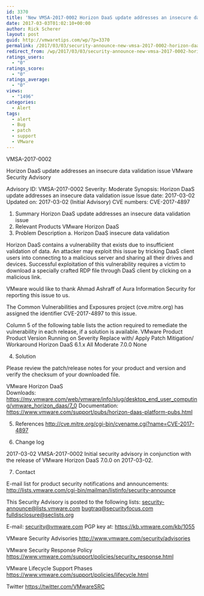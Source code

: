 ```yaml
---
id: 3370
title: 'New VMSA-2017-0002 Horizon DaaS update addresses an insecure data validation issue'
date: 2017-03-03T01:02:10+00:00
author: Rick Scherer
layout: post
guid: http://vmwaretips.com/wp/?p=3370
permalink: /2017/03/03/security-announce-new-vmsa-2017-0002-horizon-daas-update-addresses-an-insecure-data-validation-issue/
redirect_from: /wp/2017/03/03/security-announce-new-vmsa-2017-0002-horizon-daas-update-addresses-an-insecure-data-validation-issue/
ratings_users:
  - "0"
ratings_score:
  - "0"
ratings_average:
  - "0"
views:
  - "1496"
categories:
  - Alert
tags:
  - alert
  - Bug
  - patch
  - support
  - VMware
---
```

VMSA-2017-0002

Horizon DaaS update addresses an insecure data validation issue
VMware Security Advisory

Advisory ID:	VMSA-2017-0002
Severity:	Moderate
Synopsis:	Horizon DaaS update addresses an insecure data validation issue
Issue date:	2017-03-02
Updated on:	2017-03-02 (Initial Advisory)
CVE numbers:	CVE-2017-4897

1. Summary
   Horizon DaaS update addresses an insecure data validation issue
2. Relevant Products
VMware Horizon DaaS
3. Problem Description
a. Horizon DaaS insecure data validation

Horizon DaaS contains a vulnerability that exists due to insufficient validation of data. An attacker may exploit this issue by tricking DaaS client users into connecting to a malicious server and sharing all their drives and devices. Successful exploitation of this vulnerability requires a victim to download a specially crafted RDP file through DaaS client by clicking on a malicious link.       

VMware would like to thank Ahmad Ashraff of Aura Information Security for reporting this issue to us.   

The Common Vulnerabilities and Exposures project (cve.mitre.org) has assigned the identifier CVE-2017-4897 to this issue.

Column 5 of the following table lists the action required to remediate the vulnerability in each release, if a solution is available.
VMware Product
Product Version
Running on
Severity
Replace with/ Apply Patch
Mitigation/ Workaround
Horizon DaaS	6.1.x	All	Moderate	7.0.0	None

4. Solution

Please review the patch/release notes for your product and version and verify the checksum of your downloaded file.

VMware Horizon DaaS   
Downloads:
https://my.vmware.com/web/vmware/info/slug/desktop_end_user_computing/vmware_horizon_daas/7_0
Documentation:   
https://www.vmware.com/support/pubs/horizon-daas-platform-pubs.html

5. References
http://cve.mitre.org/cgi-bin/cvename.cgi?name=CVE-2017-4897

6. Change log

2017-03-02 VMSA-2017-0002 Initial security advisory in conjunction with the release of VMware Horizon DaaS 7.0.0 on 2017-03-02.

7. Contact

E-mail list for product security notifications and announcements:
http://lists.vmware.com/cgi-bin/mailman/listinfo/security-announce

This Security Advisory is posted to the following lists:
security-announce@lists.vmware.com
bugtraq@securityfocus.com
fulldisclosure@seclists.org

E-mail: security@vmware.com
PGP key at:
https://kb.vmware.com/kb/1055

VMware Security Advisories
http://www.vmware.com/security/advisories

VMware Security Response Policy
https://www.vmware.com/support/policies/security_response.html

VMware Lifecycle Support Phases
https://www.vmware.com/support/policies/lifecycle.html

Twitter
https://twitter.com/VMwareSRC
